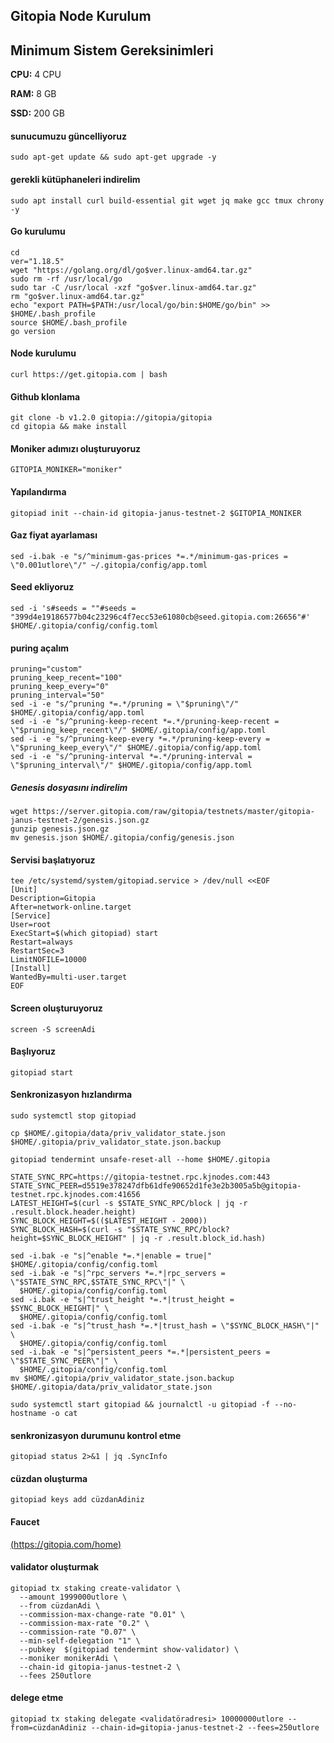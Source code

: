 ## Gitopia Node Kurulum

## Minimum Sistem Gereksinimleri

**CPU:** 4 CPU

**RAM:** 8 GB

**SSD:** 200 GB


#### sunucumuzu güncelliyoruz
```
sudo apt-get update && sudo apt-get upgrade -y
```

#### gerekli kütüphaneleri indirelim
```
sudo apt install curl build-essential git wget jq make gcc tmux chrony -y
```

#### Go kurulumu
```
cd
ver="1.18.5"
wget "https://golang.org/dl/go$ver.linux-amd64.tar.gz"
sudo rm -rf /usr/local/go
sudo tar -C /usr/local -xzf "go$ver.linux-amd64.tar.gz"
rm "go$ver.linux-amd64.tar.gz"
echo "export PATH=$PATH:/usr/local/go/bin:$HOME/go/bin" >> $HOME/.bash_profile
source $HOME/.bash_profile
go version

```


#### Node kurulumu
```
curl https://get.gitopia.com | bash
```

#### Github klonlama
```
git clone -b v1.2.0 gitopia://gitopia/gitopia
cd gitopia && make install
```

#### Moniker adımızı oluşturuyoruz
```
GITOPIA_MONIKER="moniker"
```
#### Yapılandırma
```
gitopiad init --chain-id gitopia-janus-testnet-2 $GITOPIA_MONIKER
```

#### Gaz fiyat ayarlaması
```
sed -i.bak -e "s/^minimum-gas-prices *=.*/minimum-gas-prices = \"0.001utlore\"/" ~/.gitopia/config/app.toml
```


#### Seed ekliyoruz
```
sed -i 's#seeds = ""#seeds = "399d4e19186577b04c23296c4f7ecc53e61080cb@seed.gitopia.com:26656"#' $HOME/.gitopia/config/config.toml
```

#### puring açalım
```
pruning="custom"
pruning_keep_recent="100"
pruning_keep_every="0"
pruning_interval="50"
sed -i -e "s/^pruning *=.*/pruning = \"$pruning\"/" $HOME/.gitopia/config/app.toml
sed -i -e "s/^pruning-keep-recent *=.*/pruning-keep-recent = \"$pruning_keep_recent\"/" $HOME/.gitopia/config/app.toml
sed -i -e "s/^pruning-keep-every *=.*/pruning-keep-every = \"$pruning_keep_every\"/" $HOME/.gitopia/config/app.toml
sed -i -e "s/^pruning-interval *=.*/pruning-interval = \"$pruning_interval\"/" $HOME/.gitopia/config/app.toml
```




##### Genesis dosyasını indirelim
```
wget https://server.gitopia.com/raw/gitopia/testnets/master/gitopia-janus-testnet-2/genesis.json.gz
gunzip genesis.json.gz
mv genesis.json $HOME/.gitopia/config/genesis.json
```


#### Servisi başlatıyoruz
```
tee /etc/systemd/system/gitopiad.service > /dev/null <<EOF
[Unit]
Description=Gitopia
After=network-online.target
[Service]
User=root
ExecStart=$(which gitopiad) start
Restart=always
RestartSec=3
LimitNOFILE=10000
[Install]
WantedBy=multi-user.target
EOF
```

#### Screen oluşturuyoruz
```
screen -S screenAdi 
```

#### Başlıyoruz
```
gitopiad start
```




#### Senkronizasyon hızlandırma


```
sudo systemctl stop gitopiad
```
```
cp $HOME/.gitopia/data/priv_validator_state.json $HOME/.gitopia/priv_validator_state.json.backup
```
```
gitopiad tendermint unsafe-reset-all --home $HOME/.gitopia
```

```
STATE_SYNC_RPC=https://gitopia-testnet.rpc.kjnodes.com:443
STATE_SYNC_PEER=d5519e378247dfb61dfe90652d1fe3e2b3005a5b@gitopia-testnet.rpc.kjnodes.com:41656
LATEST_HEIGHT=$(curl -s $STATE_SYNC_RPC/block | jq -r .result.block.header.height)
SYNC_BLOCK_HEIGHT=$(($LATEST_HEIGHT - 2000))
SYNC_BLOCK_HASH=$(curl -s "$STATE_SYNC_RPC/block?height=$SYNC_BLOCK_HEIGHT" | jq -r .result.block_id.hash)

sed -i.bak -e "s|^enable *=.*|enable = true|" $HOME/.gitopia/config/config.toml
sed -i.bak -e "s|^rpc_servers *=.*|rpc_servers = \"$STATE_SYNC_RPC,$STATE_SYNC_RPC\"|" \
  $HOME/.gitopia/config/config.toml
sed -i.bak -e "s|^trust_height *=.*|trust_height = $SYNC_BLOCK_HEIGHT|" \
  $HOME/.gitopia/config/config.toml
sed -i.bak -e "s|^trust_hash *=.*|trust_hash = \"$SYNC_BLOCK_HASH\"|" \
  $HOME/.gitopia/config/config.toml
sed -i.bak -e "s|^persistent_peers *=.*|persistent_peers = \"$STATE_SYNC_PEER\"|" \
  $HOME/.gitopia/config/config.toml
mv $HOME/.gitopia/priv_validator_state.json.backup $HOME/.gitopia/data/priv_validator_state.json
```

```
sudo systemctl start gitopiad && journalctl -u gitopiad -f --no-hostname -o cat
```





#### senkronizasyon durumunu kontrol etme
```
gitopiad status 2>&1 | jq .SyncInfo
```


#### cüzdan oluşturma
```
gitopiad keys add cüzdanAdiniz
```

#### Faucet
[(https://gitopia.com/home)](https://gitopia.com/home) 




#### validator oluşturmak
```
gitopiad tx staking create-validator \
  --amount 1999000utlore \
  --from cüzdanAdi \
  --commission-max-change-rate "0.01" \
  --commission-max-rate "0.2" \
  --commission-rate "0.07" \
  --min-self-delegation "1" \
  --pubkey  $(gitopiad tendermint show-validator) \
  --moniker monikerAdi \
  --chain-id gitopia-janus-testnet-2 \
  --fees 250utlore
```


#### delege etme
```
gitopiad tx staking delegate <validatöradresi> 10000000utlore --from=cüzdanAdiniz --chain-id=gitopia-janus-testnet-2 --fees=250utlore
```

